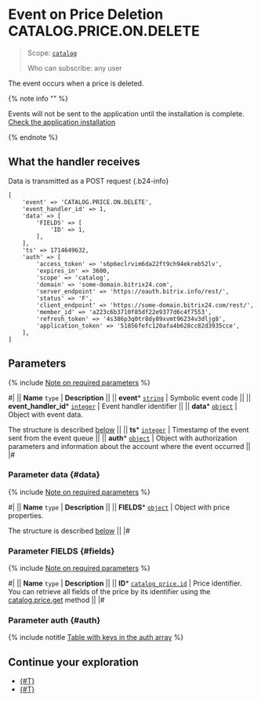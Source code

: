 # Event on Price Deletion CATALOG.PRICE.ON.DELETE

> Scope: [`catalog`](../../../scopes/permissions.md)
>
> Who can subscribe: any user

The event occurs when a price is deleted.


{% note info "" %}

Events will not be sent to the application until the installation is complete. [Check the application installation](../../../../settings/app-installation/installation-finish.md)

{% endnote %}

## What the handler receives

Data is transmitted as a POST request {.b24-info}

```
[
    'event' => 'CATALOG.PRICE.ON.DELETE',    
    'event_handler_id' => 1,
    'data' => [
        'FIELDS' => [
            'ID' => 1,
        ],
    ],
    'ts' => 1714649632,
    'auth' => [
        'access_token' => 's6p6eclrvim6da22ft9ch94ekreb52lv',
        'expires_in' => 3600,
        'scope' => 'catalog',
        'domain' => 'some-domain.bitrix24.com',
        'server_endpoint' => 'https://oauth.bitrix.info/rest/',
        'status' => 'F',
        'client_endpoint' => 'https://some-domain.bitrix24.com/rest/',
        'member_id' => 'a223c6b3710f85df22e9377d6c4f7553',
        'refresh_token' => '4s386p3q0tr8dy89xvmt96234v3dljg8',
        'application_token' => '51856fefc120afa4b628cc82d3935cce',
    ],
]
```

## Parameters

{% include [Note on required parameters](../../../../_includes/required.md) %}

#|
|| **Name**
`type` | **Description** ||
|| **event***
[`string`](../../data-types.md) | Symbolic event code ||
|| **event_handler_id***
[`integer`](../../data-types.md) | Event handler identifier ||
|| **data***
[`object`](../../data-types.md) | Object with event data.

The structure is described [below](#data) ||
|| **ts***
[`integer`](../../data-types.md) | Timestamp of the event sent from the event queue ||
|| **auth***
[`object`](../../data-types.md) | Object with authorization parameters and information about the account where the event occurred ||
|#

### Parameter data {#data}

{% include [Note on required parameters](../../../../_includes/required.md) %}

#|
|| **Name**
`type` | **Description** ||
|| **FIELDS***
[`object`](../../data-types.md) | Object with price properties.

The structure is described [below](#fields) ||
|#

### Parameter FIELDS {#fields}

{% include [Note on required parameters](../../../../_includes/required.md) %}

#|
|| **Name**
`type` | **Description** ||
|| **ID***
[`catalog_price.id`](../../data-types.md#catalog_price) | Price identifier. You can retrieve all fields of the price by its identifier using the [catalog.price.get](../catalog-price-get.md) method ||
|#

### Parameter auth {#auth}

{% include notitle [Table with keys in the auth array](../../../../_includes/auth-params-in-events.md) %}

## Continue your exploration

- [{#T}](./catalog-price-on-add.md)
- [{#T}](./catalog-price-on-update.md)